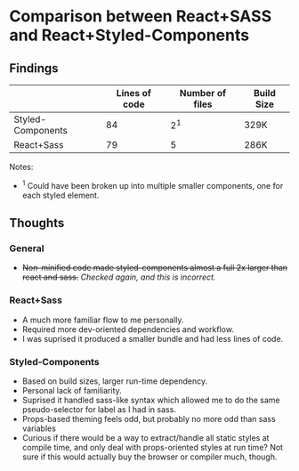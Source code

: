 # Comparison between React+SASS and React+Styled-Components

## Findings

|                    | Lines of code | Number of files | Build Size  |
| ------------------ | ------------- | --------------- |------------ |
| Styled-Components  | 84            | 2<sup>1</sup>   | 329K        |
| React+Sass         | 79            | 5               | 286K        |

Notes:

 - <sup>1</sup> Could have been broken up into multiple smaller components, one for each styled element.


## Thoughts

### General

 - ~~Non-minified code made styled-components almost a full 2x larger than react and sass.~~ _Checked again, and this is incorrect._

### React+Sass

 - A much more familiar flow to me personally.
 - Required more dev-oriented dependencies and workflow.
 - I was suprised it produced a smaller bundle and had less lines of code.


### Styled-Components

 - Based on build sizes, larger run-time dependency.
 - Personal lack of familiarity.
 - Suprised it handled sass-like syntax which allowed me to do the same pseudo-selector for label as I had in sass.
 - Props-based theming feels odd, but probably no more odd than sass variables
 - Curious if there would be a way to extract/handle all static styles at compile time, and only deal with props-oriented styles at run time? Not sure if this would actually buy the browser or compiler much, though.
